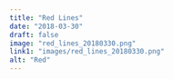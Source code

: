 ```yaml
---
title: "Red Lines"
date: "2018-03-30"
draft: false
image: "red_lines_20180330.png"
link1: "images/red_lines_20180330.png"
alt: "Red"
---
```


